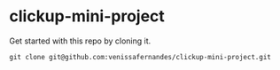 # clickup-mini-project
Get started with this repo by cloning it.

```
git clone git@github.com:venissafernandes/clickup-mini-project.git
```
